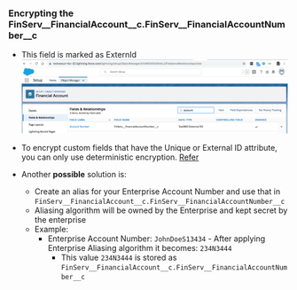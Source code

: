 ### Encrypting the  FinServ__FinancialAccount__c.FinServ__FinancialAccountNumber__c 

- This field is marked as ExternId
![FA A#](img/fa-acct-number-eid.png)

- To encrypt custom fields that have the Unique or External ID attribute, you can only use deterministic encryption. [Refer](https://help.salesforce.com/articleView?id=security_pe_custom_fields.htm&type=5)

- Another **possible** solution is:
    - Create an alias for your Enterprise Account Number and use that in  ```FinServ__FinancialAccount__c.FinServ__FinancialAccountNumber__c```
    - Aliasing algorithm will be owned by the Enterprise and kept secret by the enterprise
    - Example:
        - Enterprise Account Number: ```JohnDoeS13434``` - After applying Enterprise Aliasing algorithm it becomes: ```234N3444``` 
            - This value ```234N3444``` is stored as ```FinServ__FinancialAccount__c.FinServ__FinancialAccountNumber__c```   

